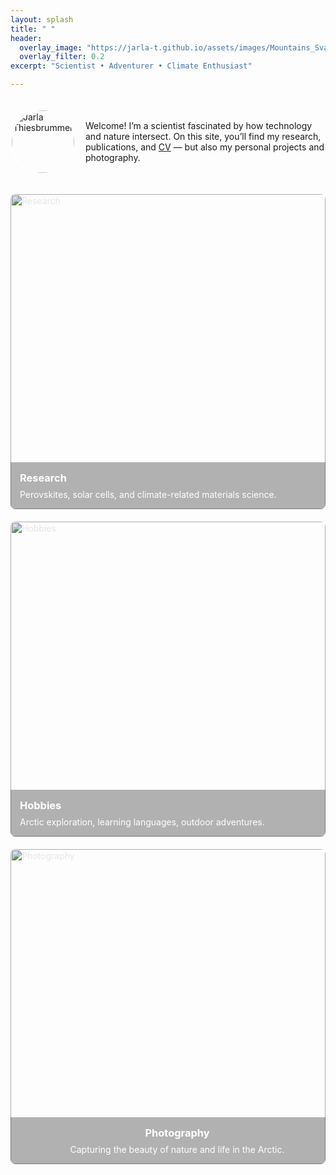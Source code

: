 ```yaml
---
layout: splash
title: " "
header:
  overlay_image: "https://jarla-t.github.io/assets/images/Mountains_Svalbard.JPG"
  overlay_filter: 0.2
excerpt: "Scientist • Adventurer • Climate Enthusiast"

---
```

<style>
/* Add extra overlay on splash header */
.splash-header::after {
  content: "";
  position: absolute;
  top: 0; left: 0;
  width: 100%;
  height: 100%;
  background: rgba(0, 0, 0, 0.3); /* adjust color/opacity */
  pointer-events: auto;   /* BLOCK clicks/dragging */
  cursor: not-allowed;    /* show "cannot interact" cursor */
}
</style>

<script>
  // Prevent right-click on splash image
  document.addEventListener("DOMContentLoaded", function() {
    const splash = document.querySelector(".splash-header");
    if(splash) {
      splash.oncontextmenu = function() { return false; };
      splash.ondragstart = function() { return false; };
    }
  });
</script>


<div style="display: flex; align-items: center; gap: 1rem; margin-top: 2rem;">

  <!-- Image with overlay -->
<div style="
  position: relative;
  width: 100px;
  height: 100px;
  border-radius: 50%;
  overflow: hidden;
  flex-shrink: 0; /* prevents shrinking on mobile */
  border: 2px solid white;
">
  <img
    src="https://jarla-t.github.io/assets/images/Oxfordpicture.jpg"
    alt="Jarla Thiesbrummel"
    draggable="false"
    oncontextmenu="return false;"
    style="
      width: 100%;
      height: auto;   /* keep aspect ratio */
      max-height: 100%;
      object-fit: cover;
      display: block;
    "
  >
  <!-- Transparent overlay -->
  <div style="
    position: absolute;
    top: 0; left: 0;
    width: 100%;
    height: 100%;
    background: rgba(0,0,0,0);
    z-index: 2;
    pointer-events: auto;
    cursor: not-allowed;
    border-radius: 50%; /* ensures overlay stays circular */
  " oncontextmenu="return false;"></div>
</div>


  <p style="margin: 0;">
    Welcome! I’m a scientist fascinated by how technology and nature intersect.
    On this site, you’ll find my research, publications, and
    <a href="https://jarla-t.github.io/cv/" style="text-decoration: underline; color: inherit;">CV</a>
    — but also my personal projects and photography.
  </p>
</div>





<!--<br style="line-height: 3em;">
Welcome! I’m a scientist fascinated by how technology and nature intersect.  
On this site, you’ll find my research, publications, and <a href="https://jarla-t.github.io/cv/" style="text-decoration: underline; color: inherit;">CV</a> — but also my personal projects and photography.-->

<div style="display: flex; flex-wrap: wrap; gap: 20px; margin-top: 2rem;">

  <a href="/research/" style="flex: 1 1 300px; position: relative; color: white; text-decoration: none; border-radius: 8px; overflow: hidden; aspect-ratio: 1 / 1; min-width: 280px;">
    <img src="https://jarla-t.github.io/assets/images/Cover2.JPG" 
         alt="Research" 
         style="position: absolute; top: 0; left: 0; width: 100%; height: 100%; object-fit: cover; filter: brightness(0.9);">
    <div style="position: absolute; bottom: 0; left: 0; width: 100%; padding: 15px; background: rgba(0,0,0,0.3);">
      <h3 style="margin: 0 0 0.5rem;">Research</h3>
      <p style="margin: 0;">Perovskites, solar cells, and climate-related materials science.</p>
    </div>
  </a>

  <a href="/hobbies/" style="flex: 1 1 300px; position: relative; color: white; text-decoration: none; border-radius: 8px; overflow: hidden; aspect-ratio: 1 / 1; min-width: 280px;">
    <img src="https://jarla-t.github.io/assets/images/Mountains_Svalbard2.JPG" 
         alt="Hobbies" 
         style="position: absolute; top: 0; left: 0; width: 100%; height: 100%; object-fit: cover; filter: brightness(0.9);">
    <div style="position: absolute; bottom: 0; left: 0; width: 100%; padding: 15px; background: rgba(0,0,0,0.3);">
      <h3 style="margin: 0 0 0.5rem;">Hobbies</h3>
      <p style="margin: 0;">Arctic exploration, learning languages, outdoor adventures.</p>
    </div>
  </a>

  <a href="/photography/" style="flex: 1 1 300px; position: relative; color: white; text-decoration: none; border-radius: 8px; overflow: hidden; aspect-ratio: 1 / 1; min-width: 280px;">
    <img src="https://jarla-t.github.io/assets/images/Ocean_Svalbard.JPG" 
         alt="Photography" 
         style="position: absolute; top: 0; left: 0; width: 100%; height: 100%; object-fit: cover; filter: brightness(0.9);">
    <div style="position: absolute; bottom: 0; left: 0; width: 100%; padding: 15px; background: rgba(0,0,0,0.3); text-align: center;">
      <h3 style="margin: 0 0 0.5rem;">Photography</h3>
      <p style="margin: 0;">Capturing the beauty of nature and life in the Arctic.</p>
    </div>
  </a>

</div>



